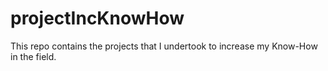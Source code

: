 # projectIncKnowHow
This repo contains the projects that I undertook to increase my Know-How in the field.
